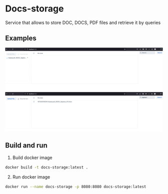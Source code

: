 # Docs-storage
Service that allows to store DOC, DOCS, PDF files and retrieve it by queries 

## Examples
![Файл загружен](images/img_file_loaded.png)
![Файл найден](images/img_file_founded.png)

## Build and run
1. Build docker image
```bash 
docker build -t docs-storage:latest .
```
2. Run docker image
```bash 
docker run --name docs-storage -p 8080:8080 docs-storage:latest
```
